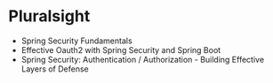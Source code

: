 # Pluralsight
* Spring Security Fundamentals
* Effective Oauth2 with Spring Security and Spring Boot
* Spring Security: Authentication / Authorization - Building Effective Layers of Defense
